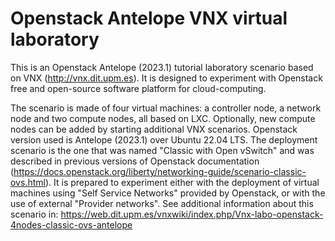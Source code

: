 # Openstack Antelope VNX virtual laboratory

This is an Openstack Antelope (2023.1) tutorial laboratory scenario based on VNX (http://vnx.dit.upm.es). It is designed to experiment with Openstack free and open-source software platform for cloud-computing.

The scenario is made of four virtual machines: a controller node, a network node and two compute nodes, all based on LXC. Optionally, new compute nodes can be added by starting additional VNX scenarios. Openstack version used is Antelope (2023.1) over Ubuntu 22.04 LTS. The deployment scenario is the one that was named "Classic with Open vSwitch" and was described in previous versions of Openstack documentation (https://docs.openstack.org/liberty/networking-guide/scenario-classic-ovs.html). It is prepared to experiment either with the deployment of virtual machines using "Self Service Networks" provided by Openstack, or with the use of external "Provider networks". See additional information about this scenario in: https://web.dit.upm.es/vnxwiki/index.php/Vnx-labo-openstack-4nodes-classic-ovs-antelope

